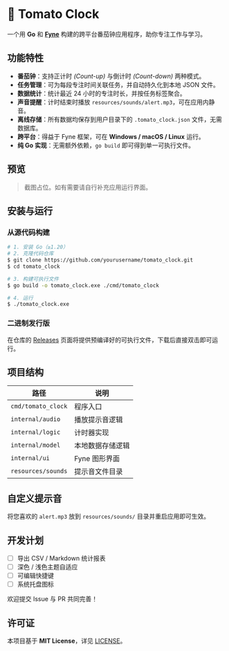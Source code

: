 # 🍅 Tomato Clock

一个用 **Go** 和 **[Fyne](https://fyne.io/)** 构建的跨平台番茄钟应用程序，助你专注工作与学习。

## 功能特性

- **番茄钟**：支持正计时 *(Count-up)* 与倒计时 *(Count-down)* 两种模式。
- **任务管理**：可为每段专注时间关联任务，并自动持久化到本地 JSON 文件。
- **数据统计**：统计最近 24 小时的专注时长，并按任务标签聚合。
- **声音提醒**：计时结束时播放 `resources/sounds/alert.mp3`，可在应用内静音。
- **离线存储**：所有数据均保存到用户目录下的 `.tomato_clock.json` 文件，无需数据库。
- **跨平台**：得益于 Fyne 框架，可在 **Windows / macOS / Linux** 运行。
- **纯 Go 实现**：无需额外依赖，`go build` 即可得到单一可执行文件。

## 预览

> 截图占位。如有需要请自行补充应用运行界面。

## 安装与运行

### 从源代码构建

```bash
# 1. 安装 Go（≥1.20）
# 2. 克隆代码仓库
$ git clone https://github.com/yourusername/tomato_clock.git
$ cd tomato_clock

# 3. 构建可执行文件
$ go build -o tomato_clock.exe ./cmd/tomato_clock

# 4. 运行
$ ./tomato_clock.exe
```

### 二进制发行版

在仓库的 [Releases](https://github.com/yourusername/tomato_clock/releases) 页面将提供预编译好的可执行文件，下载后直接双击即可运行。

## 项目结构

| 路径 | 说明 |
|------|------|
| `cmd/tomato_clock` | 程序入口 |
| `internal/audio`   | 播放提示音逻辑 |
| `internal/logic`   | 计时器实现 |
| `internal/model`   | 本地数据存储逻辑 |
| `internal/ui`      | Fyne 图形界面 |
| `resources/sounds` | 提示音文件目录 |

## 自定义提示音

将您喜欢的 `alert.mp3` 放到 `resources/sounds/` 目录并重启应用即可生效。

## 开发计划

- [ ] 导出 CSV / Markdown 统计报表  
- [ ] 深色 / 浅色主题自适应  
- [ ] 可编辑快捷键  
- [ ] 系统托盘图标

欢迎提交 Issue 与 PR 共同完善！

## 许可证

本项目基于 **MIT License**，详见 [LICENSE](LICENSE)。 